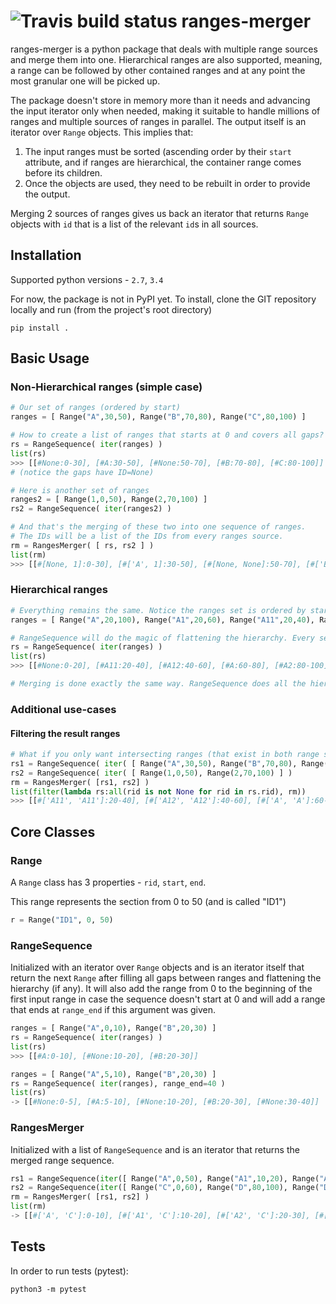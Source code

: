 ![Travis build status](https://api.travis-ci.org/zachmoshe/ranges-merger.svg?branch=master)
ranges-merger
=============

ranges-merger is a python package that deals with multiple range sources and merge them into one. Hierarchical ranges are also supported, meaning, a range can be followed by other contained ranges and at any point the most granular one will be picked up. 

The package doesn't store in memory more than it needs and advancing the input iterator only when needed, making it suitable to handle millions of ranges and multiple sources of ranges in parallel. The output itself is an iterator over `Range` objects. This implies that:

1. The input ranges must be sorted (ascending order by their `start` attribute, and if ranges are hierarchical, the container range comes before its children.
2. Once the objects are used, they need to be rebuilt in order to provide the output. 

Merging 2 sources of ranges gives us back an iterator that returns `Range` objects with `id` that is a list of the relevant `id`s in all sources.


## Installation 
Supported python versions - `2.7`, `3.4`

For now, the package is not in PyPI yet. To install, clone the GIT repository locally and run (from the project's root directory)
```
pip install .
```

## Basic Usage

### Non-Hierarchical ranges (simple case)
```python
# Our set of ranges (ordered by start)
ranges = [ Range("A",30,50), Range("B",70,80), Range("C",80,100) ]

# How to create a list of ranges that starts at 0 and covers all gaps?
rs = RangeSequence( iter(ranges) )
list(rs)
>>> [[#None:0-30], [#A:30-50], [#None:50-70], [#B:70-80], [#C:80-100]]
# (notice the gaps have ID=None)

# Here is another set of ranges
ranges2 = [ Range(1,0,50), Range(2,70,100) ]
rs2 = RangeSequence( iter(ranges2) )

# And that's the merging of these two into one sequence of ranges.
# The IDs will be a list of the IDs from every ranges source.
rm = RangesMerger( [ rs, rs2 ] )
list(rm)
>>> [[#[None, 1]:0-30], [#['A', 1]:30-50], [#[None, None]:50-70], [#['B', 2]:70-80], [#['C', 2]:80-100]] 
```
### Hierarchical ranges
```python
# Everything remains the same. Notice the ranges set is ordered by start and goes from the larger to the smaller range (building a pyramid shape..)
ranges = [ Range("A",20,100), Range("A1",20,60), Range("A11",20,40), Range("A12",40,60), Range("A2",80,100) ]

# RangeSequence will do the magic of flattening the hierarchy. Every segment will get the most granular ID.
rs = RangeSequence( iter(ranges) )
list(rs)
>>> [[#None:0-20], [#A11:20-40], [#A12:40-60], [#A:60-80], [#A2:80-100]]

# Merging is done exactly the same way. RangeSequence does all the hierarchy uplift, RangesMerger doesn't care if the inputs are hierarchical or not
```

### Additional use-cases
#### Filtering the result ranges
```python
# What if you only want intersecting ranges (that exist in both range sources)?
rs1 = RangeSequence( iter( [ Range("A",30,50), Range("B",70,80), Range("C",80,100) ] ) )
rs2 = RangeSequence( iter( [ Range(1,0,50), Range(2,70,100) ] )
rm = RangesMerger( [rs1, rs2] )
list(filter(lambda rs:all(rid is not None for rid in rs.rid), rm))
>>> [[#['A11', 'A11']:20-40], [#['A12', 'A12']:40-60], [#['A', 'A']:60-80], [#['A2', 'A2']:80-100]]
```

## Core Classes

### Range
A `Range` class has 3 properties - `rid`, `start`, `end`.

This range represents the section from 0 to 50 (and is called "ID1")
```python
r = Range("ID1", 0, 50)
```

### RangeSequence
Initialized with an iterator over `Range` objects and is an iterator itself that return the next `Range` after filling all gaps between ranges and flattening the hierarchy (if any). It will also add the range from 0 to the beginning of the first input range in case the sequence doesn't start at 0 and will add a range that ends at `range_end` if this argument was given.

```python
ranges = [ Range("A",0,10), Range("B",20,30) ]
rs = RangeSequence( iter(ranges) )
list(rs)
>>> [[#A:0-10], [#None:10-20], [#B:20-30]]

ranges = [ Range("A",5,10), Range("B",20,30) ]
rs = RangeSequence( iter(ranges), range_end=40 )
list(rs)
-> [[#None:0-5], [#A:5-10], [#None:10-20], [#B:20-30], [#None:30-40]]
```

### RangesMerger
Initialized with a list of `RangeSequence` and is an iterator that returns the merged range sequence.

```python
rs1 = RangeSequence(iter([ Range("A",0,50), Range("A1",10,20), Range("A2",20,50), Range("A21",30,40), Range("B",50,100) ]))
rs2 = RangeSequence(iter([ Range("C",0,60), Range("D",80,100), Range("D1",90,100) ]))
rm = RangesMerger( [rs1, rs2] )
list(rm)
-> [[#['A', 'C']:0-10], [#['A1', 'C']:10-20], [#['A2', 'C']:20-30], [#['A21', 'C']:30-40], [#['A2', 'C']:40-50], [#['B', 'C']:50-60], [#['B', None]:60-80], [#['B', 'D']:80-90], [#['B', 'D1']:90-100]] 
```

## Tests
In order to run tests (pytest):
```
python3 -m pytest
```
